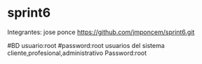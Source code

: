 # sprint6
Integrantes:
jose ponce https://github.com/jmponcem/sprint6.git




#BD
usuario:root
#password:root
usuarios del sistema
cliente,profesional,administrativo
Password:root

